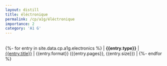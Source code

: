 ```yaml
---
layout: distill
title: éléctronique
permalink: /cp/a1g/éléctronique
importance: 2
category: 'A1 G'
---
```


|          |          |          |
| :------: | -------- | -------: |
{%- for entry in site.data.cp.a1g.electronics %}
| **{{entry.type}}** | <a href="{{ entry.url }}" target="_blank" rel="noopener noreferrer">{{entry.title}}</a> | {{entry.format}} ({{entry.pages}}, {{entry.size}}) |
{%- endfor %}